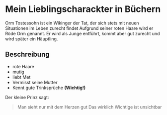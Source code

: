 # Mein Lieblingscharackter in Büchern

Orm Tostessohn ist ein Wikinger der Tat, der sich stets mit neuen Situationen im Leben zurecht findet
Aufgrund seiner roten Haare wird er Röde Orm genannt.
Er wird als Junge entführt, kommt aber gut zurecht und wird später ein Häuptling.

## Beschreibung
* rote Haare
* mutig
* liebt Met
* Vermisst seine Mutter
* Kennt gute Trinksprüche __(Wichtig!)__


Der kleine Prinz sagt:
> Man sieht nur mit dem Herzen gut
> Das wirklich Wichtige ist unsichtbar